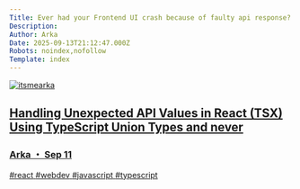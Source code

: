 ```yaml
---
Title: Ever had your Frontend UI crash because of faulty api response? Here's how you can avoid it ! 💡
Description: 
Author: Arka
Date: 2025-09-13T21:12:47.000Z
Robots: noindex,nofollow
Template: index
---
```

<div class="ltag__link">
  <a href="/itsmearka" class="ltag__link__link">
    <div class="ltag__link__pic">
      <img src="https://media2.dev.to/dynamic/image/width=800%2Cheight=%2Cfit=scale-down%2Cgravity=auto%2Cformat=auto/https%3A%2F%2Fdev-to-uploads.s3.amazonaws.com%2Fuploads%2Fuser%2Fprofile_image%2F1317261%2F5115456b-35fc-49ab-b11e-91a1b0b9524e.png" alt="itsmearka">
    </div>
  </a>
  <a href="https://dev.to/itsmearka/handling-unexpected-api-values-in-react-tsx-using-typescript-union-types-and-never-4mai" class="ltag__link__link">
    <div class="ltag__link__content">
      <h2>Handling Unexpected API Values in React (TSX) Using TypeScript Union Types and never</h2>
      <h3>Arka ・ Sep 11</h3>
      <div class="ltag__link__taglist">
        <span class="ltag__link__tag">#react</span>
        <span class="ltag__link__tag">#webdev</span>
        <span class="ltag__link__tag">#javascript</span>
        <span class="ltag__link__tag">#typescript</span>
      </div>
    </div>
  </a>
</div>


